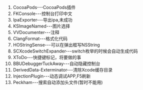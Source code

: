 1. CocoaPods---CocoaPods插件
2. FKConsole---控制台打印中文
3. IpaExporter---导出ipa,未成功
4. KSImageNamed---图片选择
5. VVDocumenter---注释
6. ClangFormat---格式化代码
7. HOStringSense---可以在弹出框写NSString
8. SCXcodeSwitchExpander---switch枚举的时候会自动生成代码
9. XToDo---快捷键标记，将要做的事
10. BBUDebuggerTuckAway---自动隐藏控制台
11. DerivedData-Exterminator---清除Xcode缓存目录
12. InjectionPlugin---动态调试APP,F5刷新
13. Peckham---搜索自动添加头文件(暂时不能用)